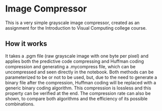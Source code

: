 # Image Compressor

This is a very simple grayscale image compressor, created as an assignment for the Introduction to Visual Computing college course. 

## How it works

It takes a .pgm file (raw grayscale image with one byte per pixel) and applies both the predictive code compressing and Huffman coding compression and generating a .mycompress file, which can be uncompressed and seen directly in the notebook. Both methods can be parameterized to be or not to be used, but, due to the need to generate a binary file after the compression, Huffman coding will be replaced with a generic binary coding algorithm. This compression is lossless and this property can be verified at the end. The compression rate can also be shown, to compare both algorithms and the efficiency of its possible combinations.
